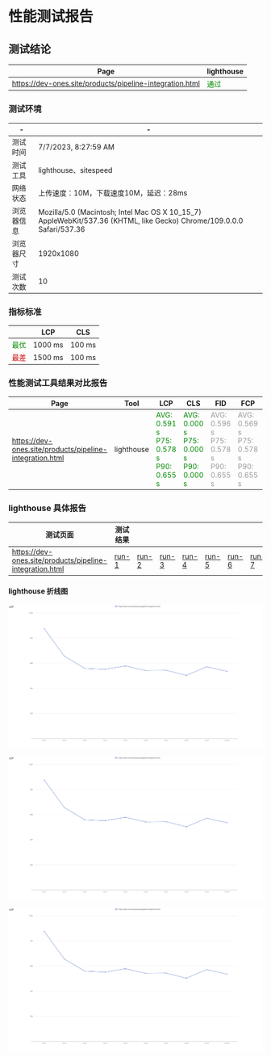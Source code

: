 # 性能测试报告

## 测试结论

| Page | lighthouse |
| ---- | ---------- |
| https://dev-ones.site/products/pipeline-integration.html | <font color="#080">通过</font> |

### 测试环境

|  -  |  -  |
| --- | --- |
| 测试时间 | 7/7/2023, 8:27:59 AM |
| 测试工具 | lighthouse、sitespeed |
| 网络状态 | 上传速度：10M，下载速度10M，延迟：28ms |
| 浏览器信息 | Mozilla/5.0 (Macintosh; Intel Mac OS X 10_15_7) AppleWebKit/537.36 (KHTML, like Gecko) Chrome/109.0.0.0 Safari/537.36 |
| 浏览器尺寸 | 1920x1080 |
| 测试次数 | 10 |

### 指标标准

|     | LCP | CLS |
| --- | --- | --- |
| <font color="#080">最优</font> | 1000 ms | 100 ms |
| <font color="#c00">最差</font> | 1500 ms | 100 ms |

### 性能测试工具结果对比报告

| Page | Tool | LCP | CLS | FID | FCP | SI  | TTI | TBT |
| ---- | ---- | --- | --- | --- | --- | --- | --- | --- |
| https://dev-ones.site/products/pipeline-integration.html | lighthouse | <div><font color="#080">AVG: 0.591 s</font><br><font color="#080">P75: 0.578 s</font><br><font color="#080">P90: 0.655 s</font><br></div> | <div><font color="#080">AVG: 0.000 s</font><br><font color="#080">P75: 0.000 s</font><br><font color="#080">P90: 0.000 s</font><br></div> | <div><font color="#999">AVG: 0.596 s</font><br><font color="#999">P75: 0.578 s</font><br><font color="#999">P90: 0.655 s</font><br></div> | <div><font color="#999">AVG: 0.569 s</font><br><font color="#999">P75: 0.578 s</font><br><font color="#999">P90: 0.655 s</font><br></div> | <div><font color="#999">AVG: 0.607 s</font><br><font color="#999">P75: 0.578 s</font><br><font color="#999">P90: 0.655 s</font><br></div> | <div><font color="#999">AVG: 0.596 s</font><br><font color="#999">P75: 0.578 s</font><br><font color="#999">P90: 0.655 s</font><br></div> | <div><font color="#999">AVG: 0.007 s</font><br><font color="#999">P75: 0.000 s</font><br><font color="#999">P90: 0.000 s</font><br></div> |

### lighthouse 具体报告

| 测试页面 | 测试结果 |     |     |     |     |     |     |     |     |     |
| ---- | ---- | --- | --- | --- | --- | --- | --- | --- | --- | --- |
| https://dev-ones.site/products/pipeline-integration.html | [run-1](lighthouse-result/dev-ones_site__products_pipeline-integration_html/1.html) | [run-2](lighthouse-result/dev-ones_site__products_pipeline-integration_html/10.html) | [run-3](lighthouse-result/dev-ones_site__products_pipeline-integration_html/2.html) | [run-4](lighthouse-result/dev-ones_site__products_pipeline-integration_html/3.html) | [run-5](lighthouse-result/dev-ones_site__products_pipeline-integration_html/4.html) | [run-6](lighthouse-result/dev-ones_site__products_pipeline-integration_html/5.html) | [run-7](lighthouse-result/dev-ones_site__products_pipeline-integration_html/6.html) | [run-8](lighthouse-result/dev-ones_site__products_pipeline-integration_html/7.html) | [run-9](lighthouse-result/dev-ones_site__products_pipeline-integration_html/8.html) | [run-10](lighthouse-result/dev-ones_site__products_pipeline-integration_html/9.html) |

#### lighthouse 折线图

![My image alt](./lighthouse-LCP.svg "My image title")

![My image alt](lighthouse-CLS.svg "My image title")

![My image alt](lighthouse-FID.svg "My image title")